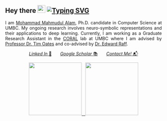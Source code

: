 ## Hey there <img src="https://media.giphy.com/media/hvRJCLFzcasrR4ia7z/giphy.gif" width="25"> [![Typing SVG](https://readme-typing-svg.herokuapp.com?color=FF4500&vCenter=true&width=200&height=20&lines=%3Cmahmudul%2Falam%3E)](https://git.io/typing-svg)
<p align="justify">
  I am <a href="https://mahmudulalam.github.io">Mohammad Mahmudul Alam</a>, Ph.D. candidate in Computer Science at UMBC. My ongoing research involves neuro-symbolic representations and their applications to deep learning. Currently, I am working as a Graduate Research Assistant in the <a href="https://coral-lab.umbc.edu" target="_blank">CORAL</a> lab at UMBC where I am advised by <a href="https://www.csee.umbc.edu/people/faculty/tim-oates/" target="_blank">Professor Dr. Tim Oates</a> and co-advised by <a href="https://www.edwardraff.com/index.php" target="_blank">Dr. Edward Raff</a>.
</p>

<p align="center">
  <a href="https://www.linkedin.com/in/mahmudul-alam/"><em>Linked In</em> 🔗</a> &nbsp; &nbsp; &nbsp;
  <a href="https://scholar.google.com/citations?view_op=list_works&hl=en&user=9z9HFSEAAAAJ"><em>Google Scholar</em> 📚</a> &nbsp; &nbsp; &nbsp;
  <a href="https://mahmudulalam.github.io/#contact"><em>Contact Me!</em> 📬</a>
</p>

<!-- <div align="center" vertical-align="middle">
    <a href="https://mahmudulalam.github.io">
        <img src="https://github.com/MahmudulAlam/mahmudulalam.github.io/blob/main/font-awesome/svgs/solid/user.svg" height=30>
    </a>
  &nbsp;
    <a href="https://github.com/MahmudulAlam">
        <img src="https://cdn.jsdelivr.net/npm/simple-icons@3.13.0/icons/github.svg" height=30>
    </a>
  &nbsp;
    <a href="https://www.linkedin.com/in/mahmudul-alam/">
        <img src="https://cdn.jsdelivr.net/npm/simple-icons@3.13.0/icons/linkedin.svg" height=30>
    </a>
  &nbsp;
    <a href="https://scholar.google.com/citations?view_op=list_works&hl=en&user=9z9HFSEAAAAJ">
        <img src="https://cdn.jsdelivr.net/npm/simple-icons@3.13.0/icons/googlescholar.svg" height=30>
    </a>
</div> -->

<div align="center" vertical-align="middle">
    <a href="https://github.com/MahmudulAlam" targer="_blank"> 
    <img height="170" src="https://github-readme-stats.vercel.app/api?username=MahmudulAlam&show_icons=true&theme=merko&disable_animations=false"> &nbsp;
    <img height="170" src="https://github-readme-stats.vercel.app/api/top-langs/?username=MahmudulAlam&layout=compact&theme=merko&langs_count=6&hide=ShaderLab"> 
    </a>
</div>
